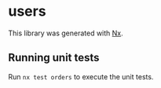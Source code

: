 # users

This library was generated with [Nx](https://nx.dev).

## Running unit tests

Run `nx test orders` to execute the unit tests.

